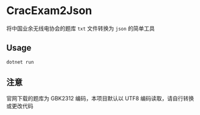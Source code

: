 # CracExam2Json

将中国业余无线电协会的题库 `txt` 文件转换为 `json` 的简单工具

## Usage

```
dotnet run
```

## 注意

官网下载的题库为 GBK2312 编码，本项目默认以 UTF8 编码读取，请自行转换或更改代码
